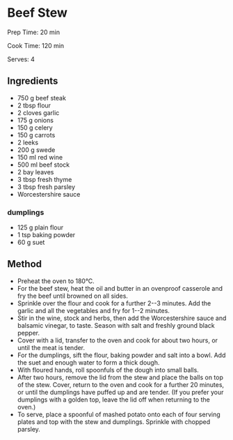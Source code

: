 # Beef Stew

Prep Time: 20 min

Cook Time: 120 min

Serves: 4

## Ingredients

- 750 g beef steak
- 2 tbsp flour
- 2 cloves garlic
- 175 g onions
- 150 g celery
- 150 g carrots
- 2 leeks
- 200 g swede
- 150 ml red wine
- 500 ml beef stock
- 2 bay leaves
- 3 tbsp fresh thyme
- 3 tbsp fresh parsley
- Worcestershire sauce

### dumplings

- 125 g plain flour
- 1 tsp baking powder
- 60 g suet

## Method

- Preheat the oven to 180°C.
- For the beef stew, heat the oil and butter in an ovenproof casserole and fry the beef until browned on all sides.
- Sprinkle over the flour and cook for a further 2--3 minutes. Add the garlic and all the vegetables and fry for 1--2 minutes.
- Stir in the wine, stock and herbs, then add the Worcestershire sauce and balsamic vinegar, to taste. Season with salt and freshly ground black pepper.
- Cover with a lid, transfer to the oven and cook for about two hours, or until the meat is tender.
- For the dumplings, sift the flour, baking powder and salt into a bowl. Add the suet and enough water to form a thick dough.
- With floured hands, roll spoonfuls of the dough into small balls.
- After two hours, remove the lid from the stew and place the balls on top of the stew. Cover, return to the oven and cook for a further 20 minutes, or until the dumplings have puffed up and are tender. (If you prefer your dumplings with a golden top, leave the lid off when returning to the oven.)
- To serve, place a spoonful of mashed potato onto each of four serving plates and top with the stew and dumplings. Sprinkle with chopped parsley.
